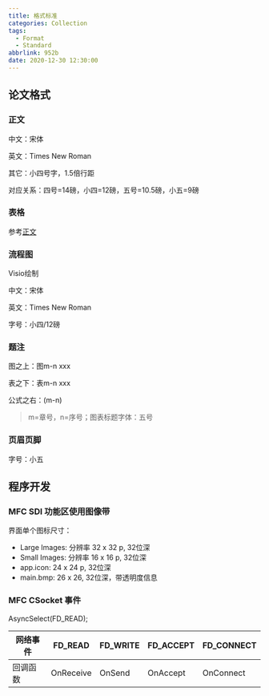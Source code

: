```yaml
---
title: 格式标准
categories: Collection
tags:
  - Format
  - Standard
abbrlink: 952b
date: 2020-12-30 12:30:00
---
```


## 论文格式

### 正文

中文：宋体

英文：Times New Roman

其它：小四号字，1.5倍行距

对应关系：四号=14磅，小四=12磅，五号=10.5磅，小五=9磅

### 表格

参考[正文](#正文)

### 流程图

Visio绘制

中文：宋体

英文：Times New Roman

字号：小四/12磅

### 题注

图之上：图m-n xxx

表之下：表m-n xxx

公式之右：(m-n)

> m=章号，n=序号；图表标题字体：五号

### 页眉页脚

字号：小五

## 程序开发

### MFC SDI 功能区使用图像带

界面单个图标尺寸：

- Large Images: 分辨率 32 x 32 p, 32位深
- Small Images: 分辨率 16 x 16 p, 32位深
- app.icon: 24 x 24 p, 32位深
- main.bmp: 26 x 26, 32位深，带透明度信息

### MFC CSocket 事件

AsyncSelect(FD_READ);

| 网络事件 | FD_READ   | FD_WRITE | FD_ACCEPT | FD_CONNECT |
| -------- | --------- | -------- | --------- | ---------- |
| 回调函数 | OnReceive | OnSend   | OnAccept  | OnConnect  |
